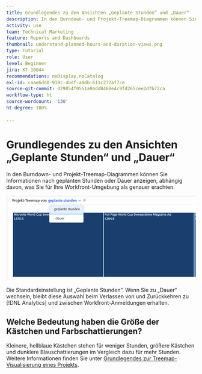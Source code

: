 ```yaml
---
title: Grundlegendes zu den Ansichten „Geplante Stunden“ und „Dauer“
description: In den Burndown- und Projekt-Treemap-Diagrammen können Sie Informationen nach geplanten Stunden oder Dauer anzeigen.
activity: use
team: Technical Marketing
feature: Reports and Dashboards
thumbnail: understand-planned-hours-and-duration-views.png
type: Tutorial
role: User
level: Beginner
jira: KT-10044
recommendations: noDisplay,noCatalog
exl-id: caae6dd0-910c-4bdf-a9db-611c272af7ce
source-git-commit: d29054f0551a9add8460e4c9fd265cee2dfb72ca
workflow-type: ht
source-wordcount: '130'
ht-degree: 100%

---
```


# Grundlegendes zu den Ansichten „Geplante Stunden“ und „Dauer“

In den Burndown- und Projekt-Treemap-Diagrammen können Sie Informationen nach geplanten Stunden oder Dauer anzeigen, abhängig davon, was Sie für Ihre Workfront-Umgebung als genauer erachten.

![Ein Bild mit der Auswahl von „Geplante Stunden“ statt „Dauer“](assets/section-1-5.png)



Die Standardeinstellung ist „Geplante Stunden“. Wenn Sie zu „Dauer“ wechseln, bleibt diese Auswahl beim Verlassen von und Zurückkehren zu [!DNL Analytics] und zwischen Workfront-Anmeldungen erhalten.

## Welche Bedeutung haben die Größe der Kästchen und Farbschattierungen?

Kleinere, hellblaue Kästchen stehen für weniger Stunden, größere Kästchen und dunklere Blauschattierungen im Vergleich dazu für mehr Stunden. Weitere Informationen finden Sie unter [Grundlegendes zur Treemap-Visualisierung eines Projekts](https://experienceleague.adobe.com/docs/workfront/using/reporting/enhanced-analytics/project-treemap-overview.html?lang=de).
